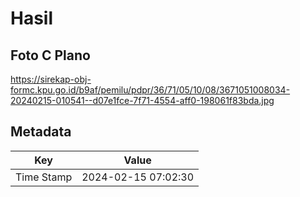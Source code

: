 # Hasil

## Foto C Plano

https://sirekap-obj-formc.kpu.go.id/b9af/pemilu/pdpr/36/71/05/10/08/3671051008034-20240215-010541--d07e1fce-7f71-4554-aff0-198061f83bda.jpg


## Metadata

| Key        | Value               |
| ---------- | ------------------- |
| Time Stamp | 2024-02-15 07:02:30 |



